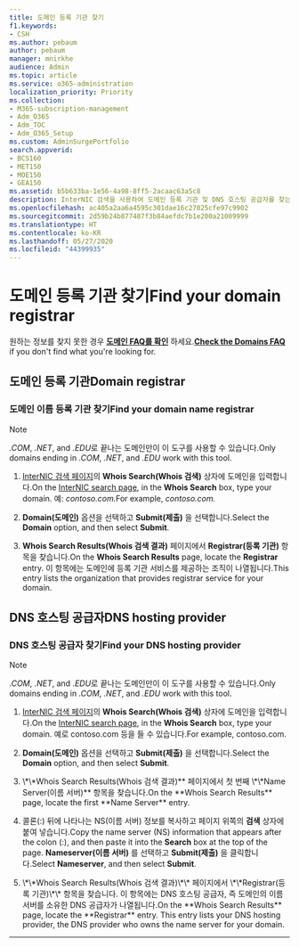 ```yaml
---
title: 도메인 등록 기관 찾기
f1.keywords:
- CSH
ms.author: pebaum
author: pebaum
manager: mnirkhe
audience: Admin
ms.topic: article
ms.service: o365-administration
localization_priority: Priority
ms.collection:
- M365-subscription-management
- Adm_O365
- Adm_TOC
- Adm_O365_Setup
ms.custom: AdminSurgePortfolio
search.appverid:
- BCS160
- MET150
- MOE150
- GEA150
ms.assetid: b5b633ba-1e56-4a98-8ff5-2acaac63a5c8
description: InterNIC 검색을 사용하여 도메인 등록 기관 및 DNS 호스팅 공급자를 찾는 방법에 대해 알아보세요.
ms.openlocfilehash: ac405a2aa6a4595c301dae16c27025cfe97c9902
ms.sourcegitcommit: 2d59b24b877487f3b84aefdc7b1e200a21009999
ms.translationtype: HT
ms.contentlocale: ko-KR
ms.lasthandoff: 05/27/2020
ms.locfileid: "44399935"
---
```

# <a name="find-your-domain-registrar"></a><span data-ttu-id="8cf12-103">도메인 등록 기관 찾기</span><span class="sxs-lookup"><span data-stu-id="8cf12-103">Find your domain registrar</span></span>

 <span data-ttu-id="8cf12-104">원하는 정보를 찾지 못한 경우 **[도메인 FAQ를 확인](../setup/domains-faq.md)** 하세요.</span><span class="sxs-lookup"><span data-stu-id="8cf12-104">**[Check the Domains FAQ](../setup/domains-faq.md)** if you don't find what you're looking for.</span></span> 
  
## <a name="domain-registrar"></a><span data-ttu-id="8cf12-105">도메인 등록 기관</span><span class="sxs-lookup"><span data-stu-id="8cf12-105">Domain registrar</span></span>
  
### <a name="find-your-domain-name-registrar"></a><span data-ttu-id="8cf12-106">도메인 이름 등록 기관 찾기</span><span class="sxs-lookup"><span data-stu-id="8cf12-106">Find your domain name registrar</span></span>

>[!NOTE]
> <span data-ttu-id="8cf12-107">*.COM*, *.NET*, and *.EDU*로 끝나는 도메인만이 이 도구를 사용할 수 있습니다.</span><span class="sxs-lookup"><span data-stu-id="8cf12-107">Only domains ending in *.COM*, *.NET*, and *.EDU* work with this tool.</span></span>
  
1. <span data-ttu-id="8cf12-108">[InterNIC 검색 페이지](https://go.microsoft.com/fwlink/p/?LinkId=402770)의 **Whois Search(Whois 검색)** 상자에 도메인을 입력합니다.</span><span class="sxs-lookup"><span data-stu-id="8cf12-108">On the [InterNIC search page](https://go.microsoft.com/fwlink/p/?LinkId=402770), in the **Whois Search** box, type your domain.</span></span> <span data-ttu-id="8cf12-109">예: *contoso.com.*</span><span class="sxs-lookup"><span data-stu-id="8cf12-109">For example,  *contoso.com.*</span></span> 
    
2. <span data-ttu-id="8cf12-110">**Domain(도메인)** 옵션을 선택하고 **Submit(제출)** 을 선택합니다.</span><span class="sxs-lookup"><span data-stu-id="8cf12-110">Select the **Domain** option, and then select **Submit**.</span></span>
    
3. <span data-ttu-id="8cf12-111">**Whois Search Results(Whois 검색 결과)** 페이지에서 **Registrar(등록 기관)** 항목을 찾습니다.</span><span class="sxs-lookup"><span data-stu-id="8cf12-111">On the **Whois Search Results** page, locate the **Registrar** entry.</span></span> <span data-ttu-id="8cf12-112">이 항목에는 도메인에 등록 기관 서비스를 제공하는 조직이 나열됩니다.</span><span class="sxs-lookup"><span data-stu-id="8cf12-112">This entry lists the organization that provides registrar service for your domain.</span></span> 
    
## <a name="dns-hosting-provider"></a><span data-ttu-id="8cf12-113">DNS 호스팅 공급자</span><span class="sxs-lookup"><span data-stu-id="8cf12-113">DNS hosting provider</span></span>
  
### <a name="find-your-dns-hosting-provider"></a><span data-ttu-id="8cf12-114">DNS 호스팅 공급자 찾기</span><span class="sxs-lookup"><span data-stu-id="8cf12-114">Find your DNS hosting provider</span></span>

>[!NOTE]
> <span data-ttu-id="8cf12-115">*.COM*, *.NET*, and *.EDU*로 끝나는 도메인만이 이 도구를 사용할 수 있습니다.</span><span class="sxs-lookup"><span data-stu-id="8cf12-115">Only domains ending in *.COM*, *.NET*, and *.EDU* work with this tool.</span></span>
  
1. <span data-ttu-id="8cf12-116">[InterNIC 검색 페이지]( https://go.microsoft.com/fwlink/p/?LinkId=402770)의 **Whois Search(Whois 검색)** 상자에 도메인을 입력합니다.</span><span class="sxs-lookup"><span data-stu-id="8cf12-116">On the [InterNIC search page]( https://go.microsoft.com/fwlink/p/?LinkId=402770), in the **Whois Search** box, type your domain.</span></span> <span data-ttu-id="8cf12-117">예로 contoso.com 등을 들 수 있습니다.</span><span class="sxs-lookup"><span data-stu-id="8cf12-117">For example, contoso.com.</span></span> 
    
2. <span data-ttu-id="8cf12-118">**Domain(도메인)** 옵션을 선택하고 **Submit(제출)** 을 선택합니다.</span><span class="sxs-lookup"><span data-stu-id="8cf12-118">Select the **Domain** option, and then select **Submit**.</span></span>
    
3. <span data-ttu-id="8cf12-119">
            \*\*Whois Search Results(Whois 검색 결과)** 페이지에서 첫 번째 \*\*Name Server(이름 서버)** 항목을 찾습니다.</span><span class="sxs-lookup"><span data-stu-id="8cf12-119">On the **Whois Search Results** page, locate the first **Name Server** entry.</span></span> 
    
4. <span data-ttu-id="8cf12-120">콜론(:) 뒤에 나타나는 NS(이름 서버) 정보를 복사하고 페이지 위쪽의 **검색** 상자에 붙여 넣습니다.</span><span class="sxs-lookup"><span data-stu-id="8cf12-120">Copy the name server (NS) information that appears after the colon (:), and then paste it into the **Search** box at the top of the page.</span></span> <span data-ttu-id="8cf12-121">**Nameserver(이름 서버)** 를 선택하고 **Submit(제출)** 을 클릭합니다.</span><span class="sxs-lookup"><span data-stu-id="8cf12-121">Select **Nameserver**, and then select **Submit**.</span></span>
    
5. <span data-ttu-id="8cf12-p105">
            \*\*Whois Search Results(Whois 검색 결과)\*\* 페이지에서 \*\*Registrar(등록 기관)\*\* 항목을 찾습니다. 이 항목에는 DNS 호스팅 공급자, 즉 도메인의 이름 서버를 소유한 DNS 공급자가 나열됩니다.</span><span class="sxs-lookup"><span data-stu-id="8cf12-p105">On the **Whois Search Results** page, locate the **Registrar** entry. This entry lists your DNS hosting provider, the DNS provider who owns the name server for your domain.</span></span> 
    
---

